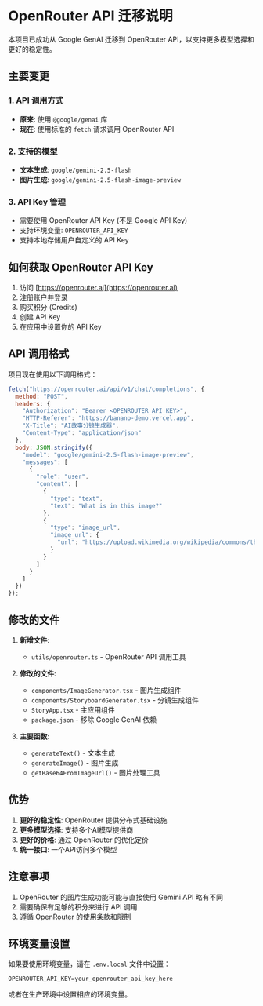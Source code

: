 # OpenRouter API 迁移说明

本项目已成功从 Google GenAI 迁移到 OpenRouter API，以支持更多模型选择和更好的稳定性。

## 主要变更

### 1. API 调用方式
- **原来**: 使用 `@google/genai` 库
- **现在**: 使用标准的 `fetch` 请求调用 OpenRouter API

### 2. 支持的模型
- **文本生成**: `google/gemini-2.5-flash`
- **图片生成**: `google/gemini-2.5-flash-image-preview`

### 3. API Key 管理
- 需要使用 OpenRouter API Key (不是 Google API Key)
- 支持环境变量: `OPENROUTER_API_KEY`
- 支持本地存储用户自定义的 API Key

## 如何获取 OpenRouter API Key

1. 访问 [https://openrouter.ai](https://openrouter.ai)
2. 注册账户并登录
3. 购买积分 (Credits) 
4. 创建 API Key
5. 在应用中设置你的 API Key

## API 调用格式

项目现在使用以下调用格式：

```javascript
fetch("https://openrouter.ai/api/v1/chat/completions", {
  method: "POST",
  headers: {
    "Authorization": "Bearer <OPENROUTER_API_KEY>",
    "HTTP-Referer": "https://banano-demo.vercel.app",
    "X-Title": "AI故事分镜生成器",
    "Content-Type": "application/json"
  },
  body: JSON.stringify({
    "model": "google/gemini-2.5-flash-image-preview",
    "messages": [
      {
        "role": "user",
        "content": [
          {
            "type": "text",
            "text": "What is in this image?"
          },
          {
            "type": "image_url",
            "image_url": {
              "url": "https://upload.wikimedia.org/wikipedia/commons/thumb/d/dd/Gfp-wisconsin-madison-the-nature-boardwalk.jpg/2560px-Gfp-wisconsin-madison-the-nature-boardwalk.jpg"
            }
          }
        ]
      }
    ]
  })
});
```

## 修改的文件

1. **新增文件**:
   - `utils/openrouter.ts` - OpenRouter API 调用工具

2. **修改的文件**:
   - `components/ImageGenerator.tsx` - 图片生成组件
   - `components/StoryboardGenerator.tsx` - 分镜生成组件
   - `StoryApp.tsx` - 主应用组件
   - `package.json` - 移除 Google GenAI 依赖

3. **主要函数**:
   - `generateText()` - 文本生成
   - `generateImage()` - 图片生成
   - `getBase64FromImageUrl()` - 图片处理工具

## 优势

1. **更好的稳定性**: OpenRouter 提供分布式基础设施
2. **更多模型选择**: 支持多个AI模型提供商
3. **更好的价格**: 通过 OpenRouter 的优化定价
4. **统一接口**: 一个API访问多个模型

## 注意事项

1. OpenRouter 的图片生成功能可能与直接使用 Gemini API 略有不同
2. 需要确保有足够的积分来进行 API 调用  
3. 遵循 OpenRouter 的使用条款和限制

## 环境变量设置

如果要使用环境变量，请在 `.env.local` 文件中设置：

```
OPENROUTER_API_KEY=your_openrouter_api_key_here
```

或者在生产环境中设置相应的环境变量。